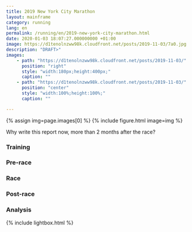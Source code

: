 ```yaml
---
title: 2019 New York City Marathon
layout: mainframe
category: running
lang: en
permalink: /running/en/2019-new-york-city-marathon.html
date: 2020-01-03 18:07:27.000000000 +01:00
image: https://d1tenolnzww98k.cloudfront.net/posts/2019-11-03/7a0.jpg
description: "DRAFT>"
images:
    - path: "https://d1tenolnzww98k.cloudfront.net/posts/2019-11-03/"
      position: "right"
      style: "width:180px;height:400px;"
      caption: ""
    - path: "https://d1tenolnzww98k.cloudfront.net/posts/2019-11-03/"
      position: "center"
      style: "width:100%;height:100%;"
      caption: ""

---
```


<aside>
{% assign img=page.images[0] %}
{% include figure.html image=img %}
</aside>

Why write this report now, more than 2 months after the race?

### Training

### Pre-race

### Race

### Post-race

### Analysis

{% include lightbox.html %}
